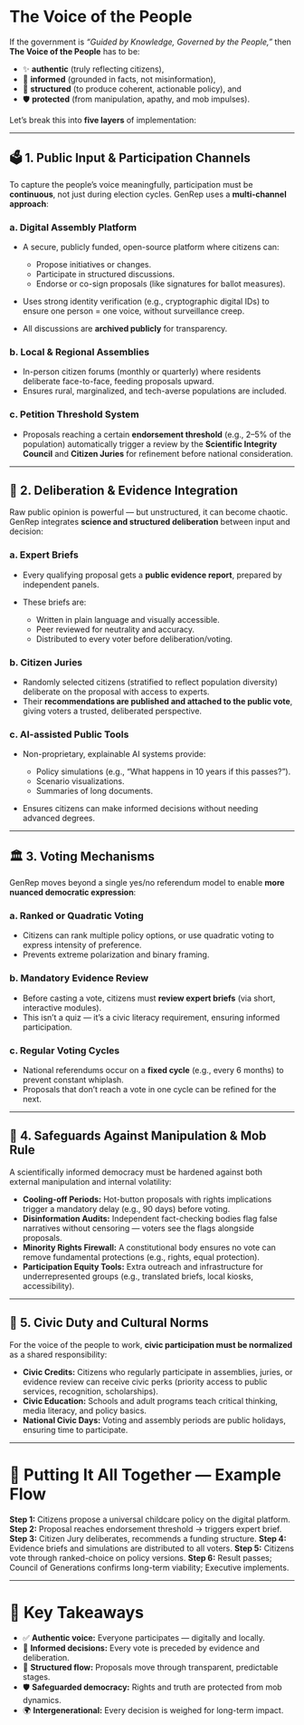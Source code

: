 # **The Voice of the People**

If the government is *“Guided by Knowledge, Governed by the People,”* then **The Voice of the People** has to be:

* ✨ **authentic** (truly reflecting citizens),
* 🧠 **informed** (grounded in facts, not misinformation),
* 🧱 **structured** (to produce coherent, actionable policy), and
* 🛡 **protected** (from manipulation, apathy, and mob impulses).

Let’s break this into **five layers** of implementation:

---

## 🗳 1. **Public Input & Participation Channels**

To capture the people’s voice meaningfully, participation must be **continuous**, not just during election cycles. GenRep uses a **multi-channel approach**:

### a. **Digital Assembly Platform**

* A secure, publicly funded, open-source platform where citizens can:

  * Propose initiatives or changes.
  * Participate in structured discussions.
  * Endorse or co-sign proposals (like signatures for ballot measures).
* Uses strong identity verification (e.g., cryptographic digital IDs) to ensure one person = one voice, without surveillance creep.
* All discussions are **archived publicly** for transparency.

### b. **Local & Regional Assemblies**

* In-person citizen forums (monthly or quarterly) where residents deliberate face-to-face, feeding proposals upward.
* Ensures rural, marginalized, and tech-averse populations are included.

### c. **Petition Threshold System**

* Proposals reaching a certain **endorsement threshold** (e.g., 2–5% of the population) automatically trigger a review by the **Scientific Integrity Council** and **Citizen Juries** for refinement before national consideration.

---

## 🧠 2. **Deliberation & Evidence Integration**

Raw public opinion is powerful — but unstructured, it can become chaotic. GenRep integrates **science and structured deliberation** between input and decision:

### a. **Expert Briefs**

* Every qualifying proposal gets a **public evidence report**, prepared by independent panels.
* These briefs are:

  * Written in plain language and visually accessible.
  * Peer reviewed for neutrality and accuracy.
  * Distributed to every voter before deliberation/voting.

### b. **Citizen Juries**

* Randomly selected citizens (stratified to reflect population diversity) deliberate on the proposal with access to experts.
* Their **recommendations are published and attached to the public vote**, giving voters a trusted, deliberated perspective.

### c. **AI-assisted Public Tools**

* Non-proprietary, explainable AI systems provide:

  * Policy simulations (e.g., “What happens in 10 years if this passes?”).
  * Scenario visualizations.
  * Summaries of long documents.
* Ensures citizens can make informed decisions without needing advanced degrees.

---

## 🏛 3. **Voting Mechanisms**

GenRep moves beyond a single yes/no referendum model to enable **more nuanced democratic expression**:

### a. **Ranked or Quadratic Voting**

* Citizens can rank multiple policy options, or use quadratic voting to express intensity of preference.
* Prevents extreme polarization and binary framing.

### b. **Mandatory Evidence Review**

* Before casting a vote, citizens must **review expert briefs** (via short, interactive modules).
* This isn’t a quiz — it’s a civic literacy requirement, ensuring informed participation.

### c. **Regular Voting Cycles**

* National referendums occur on a **fixed cycle** (e.g., every 6 months) to prevent constant whiplash.
* Proposals that don’t reach a vote in one cycle can be refined for the next.

---

## 🧭 4. **Safeguards Against Manipulation & Mob Rule**

A scientifically informed democracy must be hardened against both external manipulation and internal volatility:

* **Cooling-off Periods:** Hot-button proposals with rights implications trigger a mandatory delay (e.g., 90 days) before voting.
* **Disinformation Audits:** Independent fact-checking bodies flag false narratives without censoring — voters see the flags alongside proposals.
* **Minority Rights Firewall:** A constitutional body ensures no vote can remove fundamental protections (e.g., rights, equal protection).
* **Participation Equity Tools:** Extra outreach and infrastructure for underrepresented groups (e.g., translated briefs, local kiosks, accessibility).

---

## 🧍 5. **Civic Duty and Cultural Norms**

For the voice of the people to work, **civic participation must be normalized** as a shared responsibility:

* **Civic Credits:** Citizens who regularly participate in assemblies, juries, or evidence review can receive civic perks (priority access to public services, recognition, scholarships).
* **Civic Education:** Schools and adult programs teach critical thinking, media literacy, and policy basics.
* **National Civic Days:** Voting and assembly periods are public holidays, ensuring time to participate.

---

# 🌿 Putting It All Together — Example Flow

**Step 1:** Citizens propose a universal childcare policy on the digital platform.
**Step 2:** Proposal reaches endorsement threshold → triggers expert brief.
**Step 3:** Citizen Jury deliberates, recommends a funding structure.
**Step 4:** Evidence briefs and simulations are distributed to all voters.
**Step 5:** Citizens vote through ranked-choice on policy versions.
**Step 6:** Result passes; Council of Generations confirms long-term viability; Executive implements.

---

# 📝 Key Takeaways

* ✅ **Authentic voice:** Everyone participates — digitally and locally.
* 🧠 **Informed decisions:** Every vote is preceded by evidence and deliberation.
* 🧱 **Structured flow:** Proposals move through transparent, predictable stages.
* 🛡 **Safeguarded democracy:** Rights and truth are protected from mob dynamics.
* 🌍 **Intergenerational:** Every decision is weighed for long-term impact.


